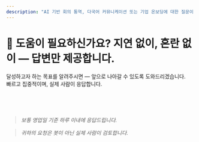 ```yaml
---
description: "AI 기반 회의 통역, 다국어 커뮤니케이션 또는 기업 온보딩에 대한 질문이 있으신가요? 빠르고 친근하며 혼란 없는 도움을 제공합니다."
---
```


# 💬 도움이 필요하신가요? 지연 없이, 혼란 없이 — 답변만 제공합니다.

달성하고자 하는 목표를 알려주시면 — 앞으로 나아갈 수 있도록 도와드리겠습니다.  
빠르고 집중적이며, 실제 사람이 응답합니다.

<!-- <br>

<ContactForm
  formStyle="margin: 1rem auto;"
  categoryLabel="오늘 InterMind를 찾아주신 이유는 무엇인가요? *"
  categoryPlaceholderText="주요 이유를 선택해주세요…"
  messageLabel="자세히 알려주세요 *"
  messagePlaceholderText="목표, 상황 또는 기술적 세부사항 등 공유하고 싶은 내용이 있으시면 무엇이든 말씀해주세요."
  buttonText="지금 전문가 도움 받기"
  :services="[
    '시작하는 데 도움이 필요합니다',
    '데모 일정을 잡고 싶습니다',
    '기술적 문제나 버그가 있습니다',
    '회의 통합에 도움이 필요합니다',
    '번역 품질에 대한 질문이 있습니다',
    '팀 온보딩 지원이 필요합니다',
    '결제나 구독에 대한 질문이 있습니다',
    '엔터프라이즈 기능을 알아보고 싶습니다',
    '제한 없이 Mind API 애플리케이션 ID와 토큰을 받고 싶습니다',
    '일반적인 질문이나 피드백'
  ]" /> -->

<br>

<!-- ## Or use the inline form: -->

<ContactForm 
  :inline="true"
  formStyle="margin: 1rem auto;"  
  categoryLabel="오늘 InterMind를 찾아주신 이유는 무엇인가요? *"  
  categoryPlaceholderText="주요 이유를 선택해주세요…"  
  messageLabel="자세히 알려주세요 *"  
  messagePlaceholderText="목표, 상황 또는 기술적 세부사항 등 공유하고 싶은 내용이 있으시면 무엇이든 말씀해주세요."  
  :services="[
    '시작하는 데 도움이 필요합니다',
    '데모 일정을 잡고 싶습니다',
    '기술적 문제나 버그가 있습니다',
    '회의 통합에 도움이 필요합니다',
    '번역 품질에 대한 질문이 있습니다',
    '팀 온보딩 지원이 필요합니다',
    '결제나 구독에 대한 질문이 있습니다',
    '엔터프라이즈 기능을 알아보고 싶습니다',
    '제한 없이 Mind API 애플리케이션 ID와 토큰을 받고 싶습니다',
    '일반적인 질문이나 피드백'
  ]" />

<br>

> _보통 영업일 기준 하루 이내에 응답드립니다._

> _귀하의 요청은 봇이 아닌 실제 사람이 검토합니다._